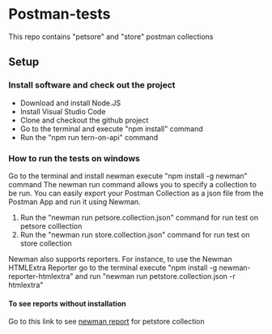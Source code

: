 # Postman-tests

This repo contains "petsore" and "store" postman collections

## Setup

### Install software and check out the project

- Download and install Node.JS
- Install Visual Studio Code
- Clone and checkout the github project
- Go to the terminal and execute "npm install" command
- Run the "npm run tern-on-api" command

### How to run the tests on windows
Go to the terminal and install newman execute "npm install -g newman" command
The newman run command allows you to specify a collection to be run. You can easily export your Postman Collection as a json file from the Postman App and run it using Newman. 
 <ol>
   <li>Run the "newman run petsore.collection.json" command for run test on petsore colllection</li>  
   <li>Run the "newman run store.collection.json" command for run test on store collection</li>  
  </ol>
Newman also supports reporters. For instance, to use the Newman HTMLExtra Reporter go to the terminal execute "npm install -g newman-reporter-htmlextra" and run "newman run petstore.collection.json -r htmlextra"

#### To see reports without installation
Go to this link to see [newman report](https://leraroy.github.io/postman-tests/) for petstore collection 



